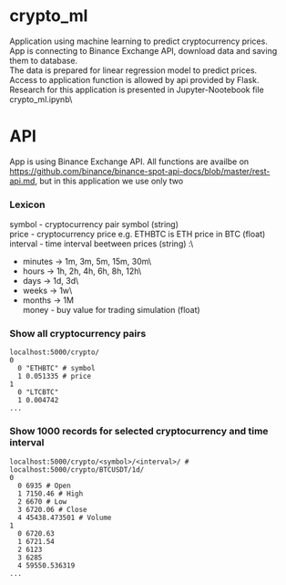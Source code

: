 # crypto_ml 
Application using machine learning to predict cryptocurrency prices.\
App is connecting to Binance Exchange API, download data and saving them to database.\
The data is prepared for linear regression model to predict prices.\
Access to application function is allowed by api provided by Flask.\
Research for this application is presented in Jupyter-Nootebook file crypto_ml.ipynb\

# API 
App is using Binance Exchange API. All functions are availbe on https://github.com/binance/binance-spot-api-docs/blob/master/rest-api.md, but in this application we use only two

### Lexicon
symbol - cryptocurrency pair symbol (string)\
price - cryptocurrency price e.g. ETHBTC is ETH price in BTC (float)\
interval - time interval beetween prices (string) :\
  * minutes -> 1m, 3m, 5m, 15m, 30m\
  * hours -> 1h, 2h, 4h, 6h, 8h, 12h\
  * days -> 1d, 3d\
  * weeks -> 1w\
  * months -> 1M\
money - buy value for trading simulation (float)

### Show all cryptocurrency pairs
```
localhost:5000/crypto/ 
0	
  0	"ETHBTC" # symbol
  1	0.051335 # price
1	
  0	"LTCBTC"
  1	0.004742
...
```

### Show 1000 records for selected cryptocurrency and time interval
```
localhost:5000/crypto/<symbol>/<interval>/ # localhost:5000/crypto/BTCUSDT/1d/ 
0	
  0	6935 # Open 
  1	7150.46 # High
  2	6670 # Low
  3	6720.06 # Close
  4	45438.473501 # Volume
1	
  0	6720.63
  1	6721.54
  2	6123
  3	6285
  4	59550.536319
...
```
